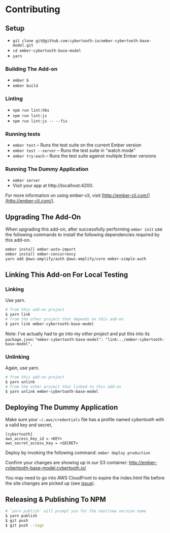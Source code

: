 Contributing
==============================================================================

Setup
------------------------------------------------------------------------------

* `git clone git@github.com:cybertooth-io/ember-cybertooth-base-model.git`
* `cd ember-cybertooth-base-model`
* `yarn`


### Building The Add-on

* `ember b`
* `ember build`

### Linting

* `npm run lint:hbs`
* `npm run lint:js`
* `npm run lint:js -- --fix`

### Running tests

* `ember test` – Runs the test suite on the current Ember version
* `ember test --server` – Runs the test suite in "watch mode"
* `ember try:each` – Runs the test suite against multiple Ember versions

### Running The Dummy Application

* `ember server`
* Visit your app at http://localhost:4200.

For more information on using ember-cli, visit [http://ember-cli.com/](http://ember-cli.com/).

Upgrading The Add-On
------------------------------------------------------------------------------

When upgrading this add-on, after successfully performing `ember init` use the following
commands to install the following dependencies required by this add-on.

```bash
ember install ember-auto-import
ember install ember-concurrency
yarn add @aws-amplify/auth @aws-amplify/core ember-simple-auth
```

Linking This Add-on For Local Testing
------------------------------------------------------------------------------

### Linking

Use yarn.

```bash
# from this add-on project
$ yarn link
# from the other project that depends on this add-on
$ yarn link ember-cybertooth-base-model
```

Note: I've actually had to go into my _other project_ and put this into its `package.json`:
`"ember-cybertooth-base-model": "link:../ember-cybertooth-base-model",`

### Unlinking

Again, use yarn.

```bash
# from this add-on project
$ yarn unlink
# from the other project that linked to this add-on
$ yarn unlink ember-cybertooth-base-model
```

Deploying The Dummy Application
------------------------------------------------------------------------------

Make sure your `~/.aws/credentials` file has a profile named _cybertooth_ 
with a valid key and secret,

```
[cybertooth]
aws_access_key_id = <KEY>
aws_secret_access_key = <SECRET>
```

Deploy by invoking the following command: `ember deploy production`

Confirm your changes are showing up in our S3 container: http://ember-cybertooth-base-model.cybertooth.io/

You may need to go into AWS CloudFront to expire the index.html file before the site 
changes are picked up (see [issue](https://github.com/cybertoothca/ember-cli-text-support-mixins/issues/29)).

Releasing & Publishing To NPM
------------------------------------------------------------------------------

```bash
# `yarn publish` will prompt you for the next/new version name
$ yarn publish
$ git push
$ git push --tags
```
